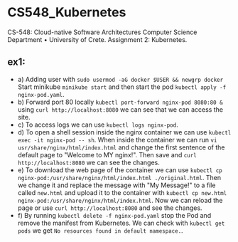 # CS548_Kubernetes
CS-548: Cloud-native Software Architectures Computer Science Department • University of Crete. Assignment 2: Kubernetes.

## ex1:

  - a) Adding user with ```sudo usermod -aG docker $USER && newgrp docker``` Start minikube ```minikube start``` and then start the pod ```kubectl apply -f nginx-pod.yaml```.
  - b) Forward port 80 locally ```kubectl port-forward nginx-pod 8080:80 &``` using ```curl http://localhost:8080``` we can see that we can access the site.
  - c) To access logs we can use ```kubectl logs nginx-pod```.
  - d) To open a shell session inside the nginx container we can use ```kubectl exec -it nginx-pod -- sh```. When inside the container we can run ```vi usr/share/nginx/html/index.html``` and change the first sentence of the default page to "Welcome to MY nginx!". Then save and ```curl http://localhost:8080``` we can see the changes.
  - e) To download the web page of the container we can use ```kubectl cp nginx-pod:/usr/share/nginx/html/index.html ./original.html```. Then we change it and replace the message with "My Message!" to a file called ```new.html``` and upload it to the container with ```kubectl cp new.html nginx-pod:/usr/share/nginx/html/index.html```. Now we can reload the page or use ```curl http://localhost:8080``` and see the changes.
  - f) By running ```kubectl delete -f nginx-pod.yaml``` stop the Pod and remove the manifest from Kubernetes. We can check with ```kubectl get pods``` we get ```No resources found in default namespace.```.
